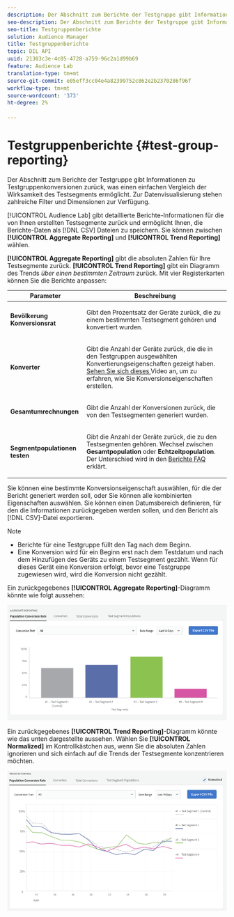 ```yaml
---
description: Der Abschnitt zum Berichte der Testgruppe gibt Informationen zu Testgruppenkonversionen zurück, was einen einfachen Vergleich der Wirksamkeit des Testsegments ermöglicht. Zur Datenvisualisierung stehen zahlreiche Filter und Dimensionen zur Verfügung.
seo-description: Der Abschnitt zum Berichte der Testgruppe gibt Informationen zu Testgruppenkonversionen zurück, was einen einfachen Vergleich der Wirksamkeit des Testsegments ermöglicht. Zur Datenvisualisierung stehen zahlreiche Filter und Dimensionen zur Verfügung.
seo-title: Testgruppenberichte
solution: Audience Manager
title: Testgruppenberichte
topic: DIL API
uuid: 21303c3e-4c05-4728-a759-96c2a1d99b69
feature: Audience Lab
translation-type: tm+mt
source-git-commit: e05eff3cc04e4a82399752c862e2b2370286f96f
workflow-type: tm+mt
source-wordcount: '373'
ht-degree: 2%

---
```



# Testgruppenberichte {#test-group-reporting}

Der Abschnitt zum Berichte der Testgruppe gibt Informationen zu Testgruppenkonversionen zurück, was einen einfachen Vergleich der Wirksamkeit des Testsegments ermöglicht. Zur Datenvisualisierung stehen zahlreiche Filter und Dimensionen zur Verfügung.

[!UICONTROL Audience Lab] gibt detaillierte Berichte-Informationen für die von Ihnen erstellten Testsegmente zurück und ermöglicht Ihnen, die Berichte-Daten als  [!DNL CSV] Dateien zu speichern. Sie können zwischen **[!UICONTROL Aggregate Reporting]** und **[!UICONTROL Trend Reporting]** wählen.

**[!UICONTROL Aggregate Reporting]** gibt die absoluten Zahlen für Ihre Testsegmente zurück. **[!UICONTROL Trend Reporting]** gibt ein Diagramm des Trends  *über einen bestimmten Zeitraum* zurück. Mit vier Registerkarten können Sie die Berichte anpassen:

<table id="table_446384AE9A36408A9C570CB7DB72C3D6"> 
 <thead> 
  <tr> 
   <th colname="col1" class="entry"> Parameter </th> 
   <th colname="col2" class="entry"> Beschreibung </th> 
  </tr> 
 </thead>
 <tbody> 
  <tr> 
   <td colname="col1"> <p> <b><span class="uicontrol"> Bevölkerung Konversionsrat</span></b> </p> </td> 
   <td colname="col2"> <p>Gibt den Prozentsatz der Geräte zurück, die zu einem bestimmten Testsegment gehören und konvertiert wurden. </p> </td> 
  </tr> 
  <tr> 
   <td colname="col1"> <p> <b><span class="uicontrol"> Konverter</span></b> </p> </td> 
   <td colname="col2"> <p>Gibt die Anzahl der Geräte zurück, die die in den Testgruppen ausgewählten Konvertierungseigenschaften gezeigt haben. <a href="https://helpx.adobe.com/audience-manager/kt/using/creating-conversion-traits-feature-video-use.html" format="https" scope="external"> Sehen Sie sich dieses </a> Video an, um zu erfahren, wie Sie Konversionseigenschaften erstellen. </p> </td> 
  </tr> 
  <tr> 
   <td colname="col1"> <p> <b><span class="uicontrol"> Gesamtumrechnungen</span></b> </p> </td> 
   <td colname="col2"> <p>Gibt die Anzahl der Konversionen zurück, die von den Testsegmenten generiert wurden. </p> </td> 
  </tr> 
  <tr> 
   <td colname="col1"> <p> <b><span class="uicontrol"> Segmentpopulationen testen</span></b> </p> </td> 
   <td colname="col2"> <p>Gibt die Anzahl der Geräte zurück, die zu den Testsegmenten gehören. Wechsel zwischen <b><span class="uicontrol"> Gesamtpopulation</span></b> oder <b><span class="uicontrol"> Echtzeitpopulation</span></b>. Der Unterschied wird in den <a href="../../faq/faq-reporting.md"> Berichte FAQ</a> erklärt. </p> </td>
  </tr>
 </tbody>
</table>

Sie können eine bestimmte Konversionseigenschaft auswählen, für die der Bericht generiert werden soll, oder Sie können alle kombinierten Eigenschaften auswählen. Sie können einen Datumsbereich definieren, für den die Informationen zurückgegeben werden sollen, und den Bericht als [!DNL CSV]-Datei exportieren.

>[!NOTE]
>
>* Berichte für eine Testgruppe füllt den Tag nach dem Beginn.
>* Eine Konversion wird für ein Beginn erst nach dem Testdatum und nach dem Hinzufügen des Geräts zu einem Testsegment gezählt. Wenn für dieses Gerät eine Konversion erfolgt, bevor eine Testgruppe zugewiesen wird, wird die Konversion nicht gezählt.


Ein zurückgegebenes **[!UICONTROL Aggregate Reporting]**-Diagramm könnte wie folgt aussehen:

![](assets/aggregate-reporting.PNG)

Ein zurückgegebenes **[!UICONTROL Trend Reporting]**-Diagramm könnte wie das unten dargestellte aussehen. Wählen Sie **[!UICONTROL Normalized]** im Kontrollkästchen aus, wenn Sie die absoluten Zahlen ignorieren und sich einfach auf die Trends der Testsegmente konzentrieren möchten.

![](assets/trend-reporting.PNG)